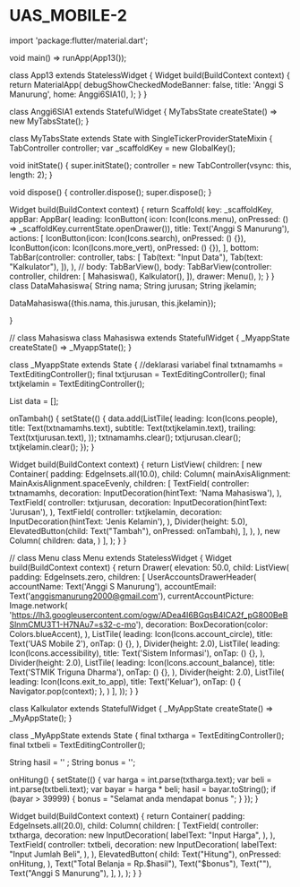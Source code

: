 # UAS_MOBILE-2

import 'package:flutter/material.dart';

  
void main() => runApp(App13());

class App13 extends StatelessWidget {
  Widget build(BuildContext context) {
    return MaterialApp(
      debugShowCheckedModeBanner: false,
      title: 'Anggi S Manurung',
      home: Anggi6SIA1(),
    );
  }
}

class Anggi6SIA1 extends StatefulWidget {
  MyTabsState createState() => new MyTabsState();
}

class MyTabsState extends State<Anggi6SIA1>
    with SingleTickerProviderStateMixin {
  TabController controller;
  var _scaffoldKey = new GlobalKey<ScaffoldState>();

  void initState() {
    super.initState();
    controller = new TabController(vsync: this, length: 2);
  }

  void dispose() {
    controller.dispose();
    super.dispose();
  }

  Widget build(BuildContext context) {
    return Scaffold(
      key: _scaffoldKey,
      appBar: AppBar(
        leading: IconButton(
            icon: Icon(Icons.menu),
            onPressed: () => _scaffoldKey.currentState.openDrawer()),
        title: Text('Anggi S Manurung'),
        actions: <Widget>[
          IconButton(icon: Icon(Icons.search), onPressed: () {}),
          IconButton(icon: Icon(Icons.more_vert), onPressed: () {}),
        ],
        bottom: TabBar(controller: controller, tabs: <Tab>[
          Tab(text: "Input Data"),
          Tab(text: "Kalkulator"),
        ]),
      ),
      // body: TabBarView(),
      body: TabBarView(controller: controller, children: <Widget>[
        Mahasiswa(),
        Kalkulator(),
      ]),
      drawer: Menu(),
    );
  }
}
class DataMahasiswa{
  String nama;
  String jurusan;
  String jkelamin;
  
  
  DataMahasiswa({this.nama, this.jurusan, this.jkelamin});
  
}

// class Mahasiswa
class Mahasiswa extends StatefulWidget {
  _MyappState createState() => _MyappState();
}

class _MyappState extends State<Mahasiswa> {
  //deklarasi variabel
  final txtnamamhs = TextEditingController();
  final txtjurusan = TextEditingController();
  final txtjkelamin = TextEditingController();
  

  List<Widget> data = [];

  onTambah() {
    setState(() {
      data.add(ListTile(
        leading: Icon(Icons.people),
        title: Text(txtnamamhs.text),
        subtitle: Text(txtjkelamin.text),
        trailing: Text(txtjurusan.text),
      ));
      txtnamamhs.clear();
      txtjurusan.clear();
      txtjkelamin.clear();
    });
  }

  Widget build(BuildContext context) {
    return ListView(
      children: <Widget>[
        new Container(
          padding: EdgeInsets.all(10.0),
          child: Column(
            mainAxisAlignment: MainAxisAlignment.spaceEvenly,
            children: <Widget>[
              TextField(
                controller: txtnamamhs,
                decoration: InputDecoration(hintText: 'Nama Mahasiswa'),
              ),
              TextField(
                controller: txtjurusan,
                decoration: InputDecoration(hintText: 'Jurusan'),
              ),
              TextField(
                controller: txtjkelamin,
                decoration: InputDecoration(hintText: 'Jenis Kelamin'),
              ),
              Divider(height: 5.0),
              ElevatedButton(child: Text("Tambah"), onPressed: onTambah),
            ],
          ),
        ),
        new Column(
          children: data,
        )
      ],
    );
  }
}

// class Menu
class Menu extends StatelessWidget {
  Widget build(BuildContext context) {
    return Drawer(
        elevation: 50.0,
        child: ListView(
          padding: EdgeInsets.zero,
          children: <Widget>[
            UserAccountsDrawerHeader(
              accountName: Text('Anggi S Manurung'),
              accountEmail: Text('anggismanurung2000@gmail.com'),
              currentAccountPicture: Image.network(
                      'https://lh3.googleusercontent.com/ogw/ADea4I6BGqsB4lCA2f_pG800BeBSlnmCMU3T1-H7NAu7=s32-c-mo'),
              decoration: BoxDecoration(color: Colors.blueAccent),
            ),
            ListTile(
              leading: Icon(Icons.account_circle),
              title: Text('UAS Mobile 2'),
              onTap: () {},
            ),
            Divider(height: 2.0),
            ListTile(
              leading: Icon(Icons.accessibility),
              title: Text('Sistem Informasi'),
              onTap: () {},
            ),
            Divider(height: 2.0),
            ListTile(
              leading: Icon(Icons.account_balance),
              title: Text('STMIK Triguna Dharma'),
              onTap: () {},
            ),
            Divider(height: 2.0),
            ListTile(
              leading: Icon(Icons.exit_to_app),
              title: Text('Keluar'),
              onTap: () {
                Navigator.pop(context);
              },
            )
          ],
        ));
  }
}

class Kalkulator extends StatefulWidget {
  _MyAppState createState() => _MyAppState();
}

class _MyAppState extends State<Kalkulator> {
  final txtharga = TextEditingController();
  final txtbeli = TextEditingController();

  String hasil = '' ;
  String bonus = '';
  
  onHitung() {
    setState(() {
      var harga = int.parse(txtharga.text);
      var beli = int.parse(txtbeli.text);
      var bayar = harga * beli;
      hasil = bayar.toString();
      if (bayar > 39999) {
        bonus = "Selamat anda mendapat bonus ";
  } 
    });
  }
  
  
  Widget build(BuildContext context) {
    return Container(
      padding: EdgeInsets.all(20.0),
      child: Column(
        children: <Widget>[
          TextField(
            controller: txtharga,
            decoration: new InputDecoration(
              labelText: "Input Harga",
            ),
          ),
          TextField(
            controller: txtbeli,
            decoration: new InputDecoration(
              labelText: "Input Jumlah Beli",
            ),
          ),
          ElevatedButton(
            child: Text("Hitung"),
            onPressed: onHitung,
          ),
          Text("Total Belanja = Rp.$hasil"),
          Text("$bonus"),
          Text(""),
          Text("Anggi S Manurung"),
        ],
      ),
    );
  }
}
